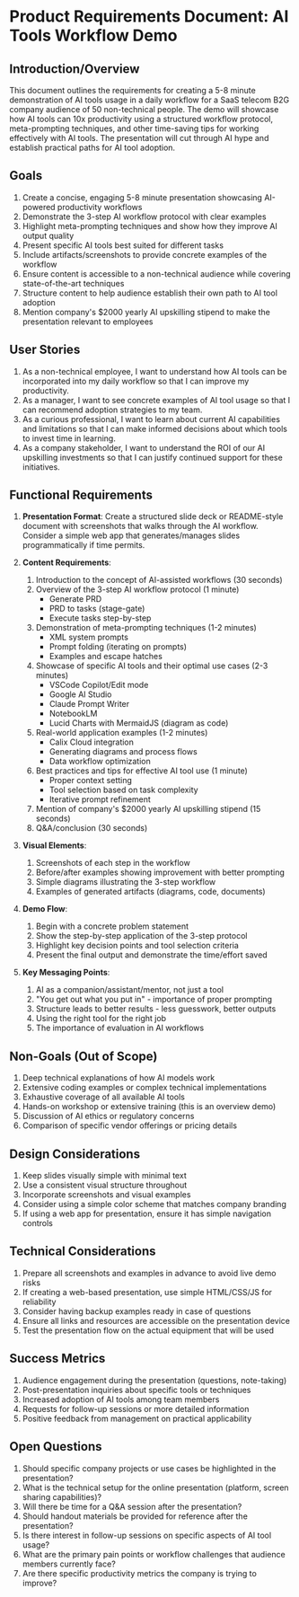 # Product Requirements Document: AI Tools Workflow Demo

## Introduction/Overview
This document outlines the requirements for creating a 5-8 minute demonstration of AI tools usage in a daily workflow for a SaaS telecom B2G company audience of 50 non-technical people. The demo will showcase how AI tools can 10x productivity using a structured workflow protocol, meta-prompting techniques, and other time-saving tips for working effectively with AI tools. The presentation will cut through AI hype and establish practical paths for AI tool adoption.

## Goals
1. Create a concise, engaging 5-8 minute presentation showcasing AI-powered productivity workflows
2. Demonstrate the 3-step AI workflow protocol with clear examples
3. Highlight meta-prompting techniques and show how they improve AI output quality
4. Present specific AI tools best suited for different tasks
5. Include artifacts/screenshots to provide concrete examples of the workflow
6. Ensure content is accessible to a non-technical audience while covering state-of-the-art techniques
7. Structure content to help audience establish their own path to AI tool adoption
8. Mention company's $2000 yearly AI upskilling stipend to make the presentation relevant to employees

## User Stories
1. As a non-technical employee, I want to understand how AI tools can be incorporated into my daily workflow so that I can improve my productivity.
2. As a manager, I want to see concrete examples of AI tool usage so that I can recommend adoption strategies to my team.
3. As a curious professional, I want to learn about current AI capabilities and limitations so that I can make informed decisions about which tools to invest time in learning.
4. As a company stakeholder, I want to understand the ROI of our AI upskilling investments so that I can justify continued support for these initiatives.

## Functional Requirements
1. **Presentation Format**: Create a structured slide deck or README-style document with screenshots that walks through the AI workflow. Consider a simple web app that generates/manages slides programmatically if time permits.

2. **Content Requirements**:
   1. Introduction to the concept of AI-assisted workflows (30 seconds)
   2. Overview of the 3-step AI workflow protocol (1 minute)
      - Generate PRD
      - PRD to tasks (stage-gate)
      - Execute tasks step-by-step
   3. Demonstration of meta-prompting techniques (1-2 minutes)
      - XML system prompts
      - Prompt folding (iterating on prompts)
      - Examples and escape hatches
   4. Showcase of specific AI tools and their optimal use cases (2-3 minutes)
      - VSCode Copilot/Edit mode
      - Google AI Studio
      - Claude Prompt Writer
      - NotebookLM
      - Lucid Charts with MermaidJS (diagram as code)
   5. Real-world application examples (1-2 minutes)
      - Calix Cloud integration
      - Generating diagrams and process flows
      - Data workflow optimization
   6. Best practices and tips for effective AI tool use (1 minute)
      - Proper context setting
      - Tool selection based on task complexity
      - Iterative prompt refinement
   7. Mention of company's $2000 yearly AI upskilling stipend (15 seconds)
   8. Q&A/conclusion (30 seconds)

3. **Visual Elements**:
   1. Screenshots of each step in the workflow
   2. Before/after examples showing improvement with better prompting
   3. Simple diagrams illustrating the 3-step workflow
   4. Examples of generated artifacts (diagrams, code, documents)

4. **Demo Flow**:
   1. Begin with a concrete problem statement
   2. Show the step-by-step application of the 3-step protocol
   3. Highlight key decision points and tool selection criteria
   4. Present the final output and demonstrate the time/effort saved

5. **Key Messaging Points**:
   1. AI as a companion/assistant/mentor, not just a tool
   2. "You get out what you put in" - importance of proper prompting
   3. Structure leads to better results - less guesswork, better outputs
   4. Using the right tool for the right job
   5. The importance of evaluation in AI workflows

## Non-Goals (Out of Scope)
1. Deep technical explanations of how AI models work
2. Extensive coding examples or complex technical implementations
3. Exhaustive coverage of all available AI tools
4. Hands-on workshop or extensive training (this is an overview demo)
5. Discussion of AI ethics or regulatory concerns
6. Comparison of specific vendor offerings or pricing details

## Design Considerations
1. Keep slides visually simple with minimal text
2. Use a consistent visual structure throughout
3. Incorporate screenshots and visual examples
4. Consider using a simple color scheme that matches company branding
5. If using a web app for presentation, ensure it has simple navigation controls

## Technical Considerations
1. Prepare all screenshots and examples in advance to avoid live demo risks
2. If creating a web-based presentation, use simple HTML/CSS/JS for reliability
3. Consider having backup examples ready in case of questions
4. Ensure all links and resources are accessible on the presentation device
5. Test the presentation flow on the actual equipment that will be used

## Success Metrics
1. Audience engagement during the presentation (questions, note-taking)
2. Post-presentation inquiries about specific tools or techniques
3. Increased adoption of AI tools among team members
4. Requests for follow-up sessions or more detailed information
5. Positive feedback from management on practical applicability

## Open Questions
1. Should specific company projects or use cases be highlighted in the presentation?
2. What is the technical setup for the online presentation (platform, screen sharing capabilities)?
3. Will there be time for a Q&A session after the presentation?
4. Should handout materials be provided for reference after the presentation?
5. Is there interest in follow-up sessions on specific aspects of AI tool usage?
6. What are the primary pain points or workflow challenges that audience members currently face?
7. Are there specific productivity metrics the company is trying to improve?
